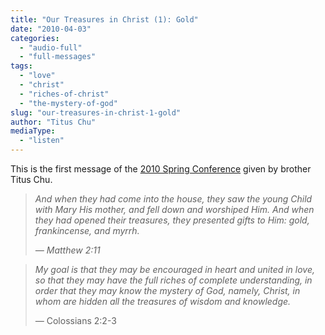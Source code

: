 ```yaml
---
title: "Our Treasures in Christ (1): Gold"
date: "2010-04-03"
categories: 
  - "audio-full"
  - "full-messages"
tags: 
  - "love"
  - "christ"
  - "riches-of-christ"
  - "the-mystery-of-god"
slug: "our-treasures-in-christ-1-gold"
author: "Titus Chu"
mediaType: 
  - "listen"
---
```


This is the first message of the [2010 Spring Conference](https://www.asweetsavor.org/conference-2010-spring/) given by brother Titus Chu.

> _And when they had come into the house, they saw the young Child with Mary His mother, and fell down and worshiped Him. And when they had opened their treasures, they presented gifts to Him: gold, frankincense, and myrrh._
> 
> _— Matthew 2:11_

> _My goal is that they may be encouraged in heart and united in love, so that they may have the full riches of complete understanding, in order that they may know the mystery of God, namely, Christ, in whom are hidden all the treasures of wisdom and knowledge._
> 
> _—_ Colossians 2:2-3
